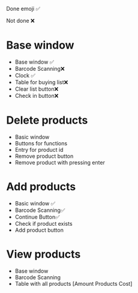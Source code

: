 <p>Done emoji ✅</p>
<p>Not done ❌</p>

<h1>Base window</h1>
<ul>
    <li>Base window ✅</li>
    <li>Barcode Scanning❌</li>
    <li>Clock ✅</li>
    <li>Table for buying list❌</li>
    <li>Clear list button❌</li>
    <li>Check in button❌</li>
</ul>

<h1>Delete products</h1>
<ul>
    <li>Basic window</li>
    <li>Buttons for functions</li>
    <li>Entry for product id</li>
    <li>Remove product button </li>
    <li>Remove product with pressing enter</li>
</ul>

<h1>Add products</h1>
<ul>
    <li>Basic window ✅</li>
    <li>Barcode Scanning✅</li>
    <li>Continue Button✅</li>
    <li>Check if product exists</li>
    <li>Add product button</li>
</ul>

<h1>View products</h1>
<ul>
    <li>Base window</li>
    <li>Barcode Scanning</li>
    <li>Table with all products [Amount Products Cost]</li>
</ul>